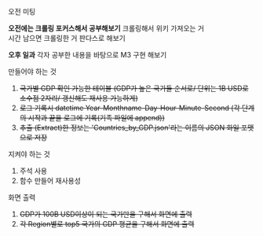 오전 미팅

**오전에는 크롤링 포커스해서 공부해보기**
크롤링해서 위키 가져오는 거   
시간 남으면 크롤링한 거 판다스로 해보기

**오후 일과**
각자 공부한 내용을 바탕으로 M3 구현 해보기

만들어야 하는 것 
1. ~~국가별 GDP 확인 가능한 테이블 (GDP가 높은 국가들 순서로/ 단위는 1B USD로 소수점 2자리/ 갱신해도 재사용 가능하게)~~
2. ~~로그 기록시 datetime Year-Monthname-Day-Hour-Minute-Second (각 단계의 시작과 끝을 로그에 기록(기족 파일에 append))~~
3. ~~추출 (Extract)한 정보는 'Countries_by_GDP.json'라는 이름의 JSON 화일 포맷으로 저장~~


지켜야 하는 것
1. 주석 사용
2. 함수 만들어 재사용성

화면 출력
1. ~~GDP가 100B USD이상이 되는 국가만을 구해서 화면에 출력~~
2. ~~각 Region별로 top5 국가의 GDP 평균을 구해서 화면에 출력~~